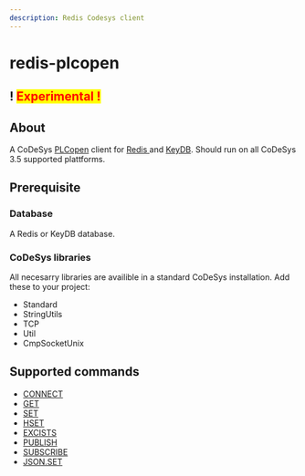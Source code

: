 ```yaml
---
description: Redis Codesys client
---
```


# redis-plcopen

## ! <mark style="color:red;">Experimental !</mark>

## About

A CoDeSys [PLCopen](https://plcopen.org/) client for [Redis ](https://redis.io/)and [KeyDB](https://docs.keydb.dev/). Should run on all CoDeSys 3.5 supported plattforms.

## Prerequisite

### Database

A Redis or KeyDB database.

### CoDeSys libraries

All necesarry libraries are availible in a standard CoDeSys installation. Add these to your project:

* Standard
* StringUtils
* TCP
* Util
* CmpSocketUnix

## Supported commands

* [CONNECT](readme/connect.md)
* [GET](readme/get.md)
* [SET](readme/set.md)
* [HSET](readme/hset.md)
* [EXCISTS](readme/excists.md)
* [PUBLISH](readme/publish.md)
* [SUBSCRIBE](readme/subscribe.md)
* [JSON.SET](readme/json.set.md)

